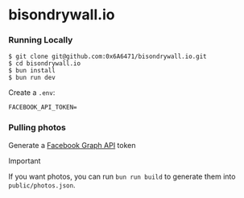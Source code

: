 # bisondrywall.io

### Running Locally

```
$ git clone git@github.com:0x6A6471/bisondrywall.io.git 
$ cd bisondrywall.io
$ bun install
$ bun run dev
```

Create a `.env`:

```
FACEBOOK_API_TOKEN=
```

### Pulling photos
Generate a [Facebook Graph API](https://developers.facebook.com/docs/graph-api/guides/explorer/) token

> [!IMPORTANT]
> If you want photos, you can run `bun run build` to generate them into `public/photos.json`.
